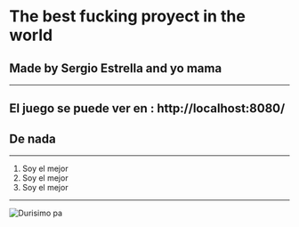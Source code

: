 # The best fucking proyect in the world

## Made by Sergio Estrella and yo mama

---

## El juego se puede ver en : http://localhost:8080/

## De nada

---

1. Soy el mejor
2. Soy el mejor
3. Soy el mejor

---
![Durisimo pa](https://www.google.com/url?sa=i&url=https%3A%2F%2Fsteamcommunity.com%2Fsharedfiles%2Ffiledetails%2F%3Fl%3Dlatam%26id%3D2799348397&psig=AOvVaw3yW_iDQD8-_FxkX4woifZ2&ust=1683758884613000&source=images&cd=vfe&ved=0CBEQjRxqFwoTCPiY7umo6f4CFQAAAAAdAAAAABBa)
